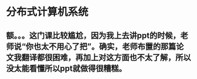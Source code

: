 # 分布式计算机系统
## 额。。。这门课比较尴尬，因为我上去讲ppt的时候，老师说“你也太不用心了把”。确实，老师布置的那篇论文我翻译都很困难，再加上对这方面也不太了解，所以没太能看懂所以ppt就做得很糟糕。
